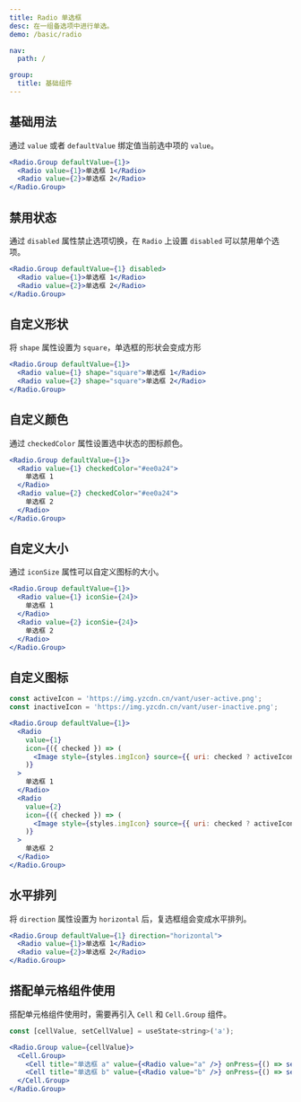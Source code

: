 ```yaml
---
title: Radio 单选框
desc: 在一组备选项中进行单选。
demo: /basic/radio

nav:
  path: /

group:
  title: 基础组件
---
```


## 基础用法

通过 `value` 或者 `defaultValue` 绑定值当前选中项的 `value`。

```jsx
<Radio.Group defaultValue={1}>
  <Radio value={1}>单选框 1</Radio>
  <Radio value={2}>单选框 2</Radio>
</Radio.Group>
```

## 禁用状态

通过 `disabled` 属性禁止选项切换，在 `Radio` 上设置 `disabled` 可以禁用单个选项。

```jsx
<Radio.Group defaultValue={1} disabled>
  <Radio value={1}>单选框 1</Radio>
  <Radio value={2}>单选框 2</Radio>
</Radio.Group>
```

## 自定义形状

将 `shape` 属性设置为 `square`，单选框的形状会变成方形

```jsx
<Radio.Group defaultValue={1}>
  <Radio value={1} shape="square">单选框 1</Radio>
  <Radio value={2} shape="square">单选框 2</Radio>
</Radio.Group>
```

## 自定义颜色

通过 `checkedColor` 属性设置选中状态的图标颜色。

```jsx
<Radio.Group defaultValue={1}>
  <Radio value={1} checkedColor="#ee0a24">
    单选框 1
  </Radio>
  <Radio value={2} checkedColor="#ee0a24">
    单选框 2
  </Radio>
</Radio.Group>
```

## 自定义大小

通过 `iconSize` 属性可以自定义图标的大小。

```jsx
<Radio.Group defaultValue={1}>
  <Radio value={1} iconSie={24}>
    单选框 1
  </Radio>
  <Radio value={2} iconSie={24}>
    单选框 2
  </Radio>
</Radio.Group>
```

## 自定义图标

```jsx
const activeIcon = 'https://img.yzcdn.cn/vant/user-active.png';
const inactiveIcon = 'https://img.yzcdn.cn/vant/user-inactive.png';

<Radio.Group defaultValue={1}>
  <Radio
    value={1}
    icon={({ checked }) => (
      <Image style={styles.imgIcon} source={{ uri: checked ? activeIcon : inactiveIcon }} />
    )}
  >
    单选框 1
  </Radio>
  <Radio
    value={2}
    icon={({ checked }) => (
      <Image style={styles.imgIcon} source={{ uri: checked ? activeIcon : inactiveIcon }} />
    )}
  >
    单选框 2
  </Radio>
</Radio.Group>
```

## 水平排列

将 `direction` 属性设置为 `horizontal` 后，复选框组会变成水平排列。

```jsx
<Radio.Group defaultValue={1} direction="horizontal">
  <Radio value={1}>单选框 1</Radio>
  <Radio value={2}>单选框 2</Radio>
</Radio.Group>
```

## 搭配单元格组件使用

搭配单元格组件使用时，需要再引入 `Cell` 和 `Cell.Group` 组件。

```jsx
const [cellValue, setCellValue] = useState<string>('a');

<Radio.Group value={cellValue}>
  <Cell.Group>
    <Cell title="单选框 a" value={<Radio value="a" />} onPress={() => setCellValue('a')} />
    <Cell title="单选框 b" value={<Radio value="b" />} onPress={() => setCellValue('b')} />
  </Cell.Group>
</Radio.Group>
```
